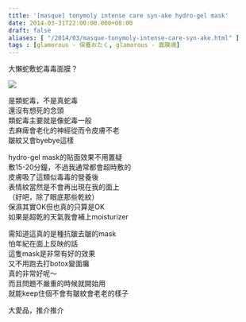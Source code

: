 ```yaml
---
title: '[masque] tonymoly intense care syn-ake hydro-gel mask'
date: 2014-03-31T22:00:00.000+08:00
draft: false
aliases: [ "/2014/03/masque-tonymoly-intense-care-syn-ake.html" ]
tags : [glamorous - 保養おたく, glamorous - 面膜魂]
---
```


大懶蛇敷蛇毒毒面膜？  

![](/images/tonymolysynakegel.jpg)

是類蛇毒，不是真蛇毒  
還沒有想死的念頭  
類蛇毒主要就是像蛇毒一般  
去麻痺會老化的神經從而令皮膚不老  
皺紋又會byebye這樣  
  
hydro-gel mask的貼面效果不用置疑  
敷15-20分鐘，不過我通常都會超時敷的  
皮膚吸了這類似毒毒的營養後  
表情紋當然是不會再出現在我的面上  
（好吧，除了眼底那些乾紋）  
保濕其實OK但也真的只算是OK  
如果是超乾的天氣我會補上moisturizer  
  
需知道這真的是種抗皺去皺的mask  
怕年紀在面上反映的話  
這隻mask是非常有好的效果  
又不用跑去打botox變面癱  
真的非常好呢～  
而且問題不嚴重的時候就開始用  
就能keep住個不會有皺紋會老老的樣子  
  
大愛品，推介推介
